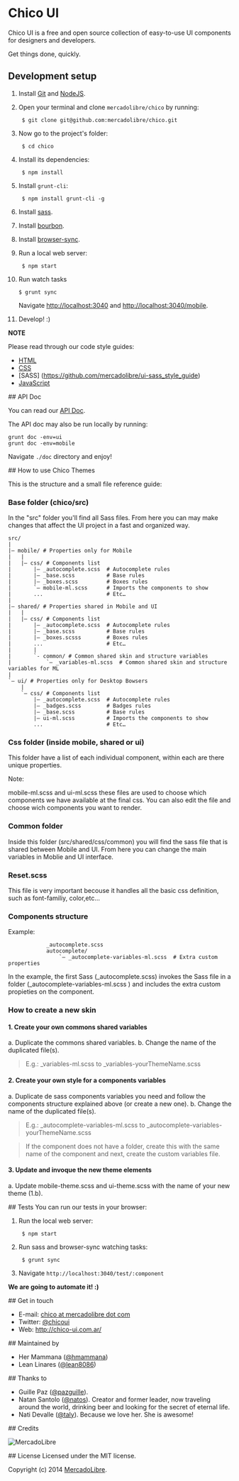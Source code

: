 # Chico UI

Chico UI is a free and open source collection of easy-to-use UI components for designers and developers.

Get things done, quickly.

## Development setup

1. Install [Git](http://git-scm.com/) and [NodeJS](http://nodejs.org/).
2. Open your terminal and clone `mercadolibre/chico` by running:

        $ git clone git@github.com:mercadolibre/chico.git

3. Now go to the project's folder:

        $ cd chico

4. Install its dependencies:

        $ npm install

5. Install `grunt-cli`:

        $ npm install grunt-cli -g

6. Install [sass](http://sass-lang.com/install).

7. Install [bourbon](http://bourbon.io/).

8. Install [browser-sync](http://www.browsersync.io/).

9. Run a local web server:

        $ npm start

10. Run watch tasks

        $ grunt sync

    Navigate [http://localhost:3040](http://localhost:3040/) and [http://localhost:3040/mobile](http://localhost:3040/mobile).

10. Develop! :)

**NOTE**

Please read through our code style guides:
- [HTML](https://github.com/mercadolibre/html-style-guide)
- [CSS](https://github.com/mercadolibre/css-style-guide)
- [SASS] (https://github.com/mercadolibre/ui-sass_style_guide)
- [JavaScript](https://github.com/mercadolibre/javascript-style-guide)

## API Doc

You can read our [API Doc](http://chico.mercadolibre.com/).

The API doc may also be run locally by running:

    grunt doc -env=ui
    grunt doc -env=mobile

Navigate `./doc` directory and enjoy!

## How to use Chico Themes

This is the structure and a small file reference guide:

### Base folder (chico/src)

In the "src" folder you'll find all Sass files. From here you can may make changes that affect the UI project in a fast and organized way.

```
src/
|
|– mobile/ # Properties only for Mobile 
|   |
|   |– css/ # Components list
|       |– _autocomplete.scss  # Autocomplete rules
|       |– _base.scss          # Base rules
|       |– _boxes.scss         # Boxes rules
|       `– mobile-ml.scss      # Imports the components to show
|       ...                    # Etc…
|   
|– shared/ # Properties shared in Mobile and UI
|   |
|   |– css/ # Components list
|       |– _autocomplete.scss  # Autocomplete rules
|       |– _base.scss          # Base rules
|       |– _boxes.scsss        # Boxes rules
|       ...                    # Etc…
|       |
|       `- common/ # Common shared skin and structure variables
|           `– _variables-ml.scss  # Common shared skin and structure variables for ML
|
`– ui/ # Properties only for Desktop Bowsers
    |
    `– css/ # Components list
        |– _autocomplete.scss  # Autocomplete rules
        |– _badges.scss        # Badges rules
        |– _base.scss          # Base rules
        |– ui-ml.scss          # Imports the components to show
        ...                    # Etc…
```

### Css folder (inside mobile, shared or ui)

This folder have a list of each individual component, within each are there unique properties.

Note:

mobile-ml.scss and ui-ml.scss these files are used to choose which components we have available at the final css. You can also edit the file and choose wich components you want to render.

### Common folder

Inside this folder (src/shared/css/common) you will find the sass file that is shared between Mobile and UI. From here you can change the main variables in Moblie and UI interface.

### Reset.scss

This file is very important becouse it handles all the basic css definition, such as font-familiy, color,etc...

### Components structure

Example:

```
            _autocomplete.scss
            autocomplete/
                `– _autocomplete-variables-ml.scss  # Extra custom properties
```

In the example, the first Sass (_autocomplete.scss) invokes the Sass file in a folder (_autocomplete-variables-ml.scss ) and includes the extra custom propieties on the component.

### How to create a new skin

#### 1. Create your own commons shared variables

a. Duplicate the commons shared variables.
b. Change the name of the duplicated file(s).

> E.g.: _variables-ml.scss to _variables-yourThemeName.scss

#### 2. Create your own style for a components variables

a. Duplicate de sass components variables you need and follow the components structure explained above (or create a new one).
b. Change the name of the duplicated file(s).

> E.g.: _autocomplete-variables-ml.scss to _autocomplete-variables-yourThemeName.scss

> If the component does not have a folder, create this with the same name of the component and next, create the custom variables file.

#### 3. Update and invoque the new theme elements

a. Update mobile-theme.scss and ui-theme.scss with the name of your new theme (1.b).

## Tests
You can run our tests in your browser:

1. Run the local web server:

        $ npm start

2. Run sass and browser-sync watching tasks:

        $ grunt sync

2. Navigate `http://localhost:3040/test/:component`

**We are going to automate it! :)**


## Get in touch

- E-mail: [chico at mercadolibre dot com](mailto:chico@mercadolibre.com)
- Twitter: [@chicoui](https://twitter.com/chicoui)
- Web: http://chico-ui.com.ar/

## Maintained by

- Her Mammana ([@hmammana](https://twitter.com/hmammana))
- Lean Linares ([@lean8086](https://twitter.com/lean8086))

## Thanks to

- Guille Paz ([@pazguille](https://twitter.com/pazguille)).
- Natan Santolo ([@natos](https://twitter.com/natos)). Creator and former leader, now traveling around the world, drinking beer and looking for the secret of eternal life.
- Nati Devalle ([@taly](https://twitter.com/taly)). Because we love her. She is awesome!


## Credits

![MercadoLibre](http://static.mlstatic.com/org-img/chico/img/logo-mercadolibre-new.png)

## License
Licensed under the MIT license.

Copyright (c) 2014 [MercadoLibre](http://github.com/mercadolibre).
